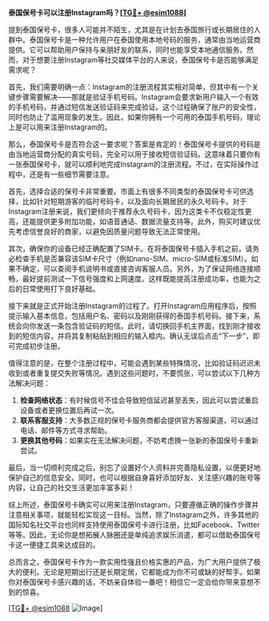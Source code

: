**泰国保号卡可以注册Instagram吗？[[TG💪+ @esim1088](https://t.me/s/esim1088)]**

提到泰国保号卡，很多人可能并不陌生，尤其是在计划去泰国旅行或长期居住的人群中。泰国保号卡是一种允许用户在泰国使用本地号码的服务，通常由当地运营商提供。它可以帮助用户保持与亲朋好友的联系，同时也能享受本地通信服务。然而，对于想要注册Instagram等社交媒体平台的人来说，泰国保号卡是否能够满足需求呢？

首先，我们需要明确一点：Instagram的注册流程其实相对简单，但其中有一个关键步骤需要解决——那就是验证手机号码。Instagram会要求新用户输入一个有效的手机号码，并通过短信发送验证码来完成验证。这个过程确保了账户的安全性，同时也防止了滥用现象的发生。因此，如果你拥有一个可用的泰国手机号码，理论上是可以用来注册Instagram的。

那么，泰国保号卡是否符合这一要求呢？答案是肯定的！泰国保号卡提供的号码是由当地运营商分配的真实号码，完全可以用于接收短信验证码。这意味着只要你有一张泰国保号卡，就可以顺利地完成Instagram的注册流程。不过，在实际操作过程中，还是有一些细节需要注意。

首先，选择合适的保号卡非常重要。市面上有很多不同类型的泰国保号卡可供选择，比如针对短期游客的临时号码卡，以及面向长期居民的永久号码卡。对于Instagram注册来说，我们更倾向于推荐永久号码卡，因为这类卡不仅稳定性更高，还能提供更多附加功能，如语音通话、数据流量支持等。此外，购买时建议优先考虑信誉良好的商家，以避免因质量问题导致无法正常使用。

其次，确保你的设备已经正确配置了SIM卡。在将泰国保号卡插入手机之前，请务必检查手机是否兼容该SIM卡尺寸（例如nano-SIM、micro-SIM或标准SIM）。如果不确定，可以查阅手机说明书或直接咨询客服人员。另外，为了保证网络连接顺畅，最好提前测试一下信号强度和上网速度。这样既能提高注册成功率，也能为之后的日常使用打下良好基础。

接下来就是正式开始注册Instagram的过程了。打开Instagram应用程序后，按照提示输入基本信息，包括用户名、密码以及刚刚获得的泰国手机号码。接下来，系统会向你发送一条包含验证码的短信。此时，请切换回手机主界面，找到刚才接收到的短信内容，并将其复制粘贴到相应的输入框内。确认无误后点击“下一步”，即可完成初步注册。

值得注意的是，在整个注册过程中，可能会遇到某些特殊情况，比如验证码迟迟未收到或者重复提交失败等情况。遇到这些问题时，不要慌张，可以尝试以下几种方法解决问题：

1. **检查网络状态**：有时候信号不佳会导致短信延迟甚至丢失，因此可以尝试重启设备或者更换位置后再试一次。
2. **联系客服支持**：大多数正规的保号卡服务商都会提供官方客服渠道，可以通过电话、邮件等方式寻求帮助。
3. **更换其他号码**：如果实在无法解决问题，不妨考虑换一张新的泰国保号卡重新尝试。

最后，当一切顺利完成之后，别忘了设置好个人资料并完善隐私设置，以便更好地保护自己的信息安全。同时，也可以根据自身喜好添加好友、关注感兴趣的账号等内容，让自己的社交生活更加丰富多彩！

综上所述，泰国保号卡确实可以用来注册Instagram，只要遵循正确的操作步骤并注意相关事项，就能轻松实现这一目标。当然，除了Instagram之外，许多其他的国际知名社交平台也同样支持使用泰国保号卡进行注册，比如Facebook、Twitter等等。因此，无论你是想拓展人脉圈还是单纯追求娱乐消遣，都可以借助泰国保号卡这一便捷工具来达成目的。

总而言之，泰国保号卡作为一款实用性强且价格实惠的产品，为广大用户提供了极大的便利。无论是短期出行还是长期定居，它都能成为你不可或缺的好帮手。如果你对泰国保号卡感兴趣的话，不妨亲自体验一番吧！相信它一定会给你带来意想不到的惊喜。

[[TG💪+ @esim1088](https://t.me/s/esim1088) ![Image](https://i.postimg.cc/4NQfJmqS/Snipaste-2025-05-13-00-14-12.png)]